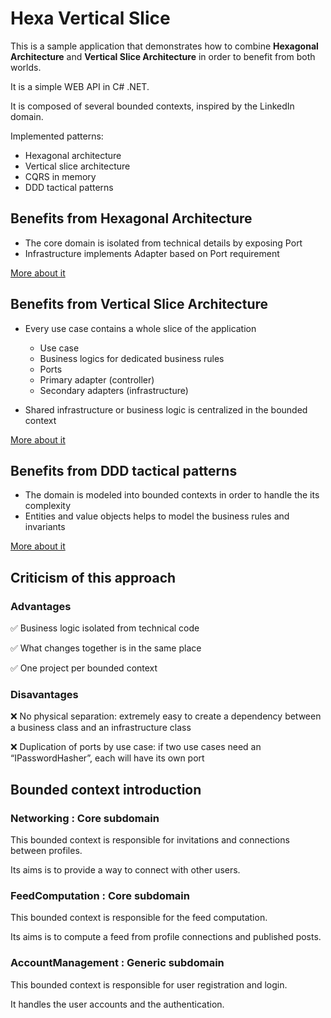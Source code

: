 # Hexa Vertical Slice

This is a sample application that demonstrates how to combine **Hexagonal Architecture** and **Vertical Slice Architecture**
in order to benefit from both worlds.

It is a simple WEB API in C# .NET.

It is composed of several bounded contexts, inspired by the LinkedIn domain.

Implemented patterns:
- Hexagonal architecture
- Vertical slice architecture
- CQRS in memory
- DDD tactical patterns

## Benefits from Hexagonal Architecture

- The core domain is isolated from technical details by exposing Port
- Infrastructure implements Adapter based on Port requirement

[More about it](https://en.wikipedia.org/wiki/Hexagonal_architecture_(software))

## Benefits from Vertical Slice Architecture

- Every use case contains a whole slice of the application
  - Use case
  - Business logics for dedicated business rules
  - Ports
  - Primary adapter (controller)
  - Secondary adapters (infrastructure)

- Shared infrastructure or business logic is centralized in the bounded context

[More about it](https://www.jimmybogard.com/vertical-slice-architecture/)

## Benefits from DDD tactical patterns

- The domain is modeled into bounded contexts in order to handle the its complexity
- Entities and value objects helps to model the business rules and invariants

[More about it](https://github.com/ddd-crew/ddd-starter-modelling-process?tab=readme-ov-file#tools-6)

## Criticism of this approach

### Advantages

✅ Business logic isolated from technical code

✅ What changes together is in the same place

✅ One project per bounded context

### Disavantages

❌ No physical separation: extremely easy to create a dependency between a business class and an infrastructure class

❌ Duplication of ports by use case: if two use cases need an “IPasswordHasher”, each will have its own port

## Bounded context introduction

### Networking : Core subdomain

This bounded context is responsible for invitations and connections between profiles.

Its aims is to provide a way to connect with other users.

### FeedComputation : Core subdomain

This bounded context is responsible for the feed computation.

Its aims is to compute a feed from profile connections and published posts.

### AccountManagement : Generic subdomain

This bounded context is responsible for user registration and login.

It handles the user accounts and the authentication.

